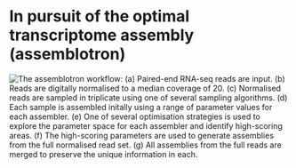 # In pursuit of the optimal transcriptome assembly (assemblotron)

![The assemblotron workflow: (a) Paired-end RNA-seq reads are input. (b) Reads are digitally normalised to a median coverage of 20. (c) Normalised reads are sampled in triplicate using one of several sampling algorithms. (d) Each sample is assembled initally using a range of parameter values for each assembler. (e) One of several optimisation strategies is used to explore the parameter space for each assembler and identify high-scoring areas. (f) The high-scoring parameters are used to generate assemblies from the full normalised read set. (g) All assemblies from the full reads are merged to preserve the unique information in each.](figures/workflow.png)
